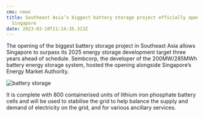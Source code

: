 ```yaml
---
cms: news
title: Southeast Asia’s biggest battery storage project officially opened in
  Singapore 
date: 2023-03-10T11:14:35.313Z
---
```

The opening of the biggest battery storage project in Southeast Asia allows Singapore to surpass its 2025 energy storage development target three years ahead of schedule. Sembcorp, the developer of the 200MW/285MWh battery energy storage system, hosted the opening alongside Singapore’s Energy Market Authority.

![battery storage](image2.png "battery storage project in Southeast Asia")

It is complete with 800 containerised units of lithium iron phosphate battery cells and will be used to stabilise the grid to help balance the supply and demand of electricity on the grid, and for various ancillary services.